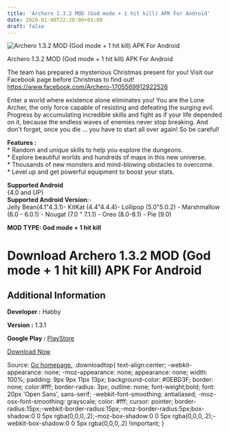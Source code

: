 ```yaml
---
title: 'Archero 1.3.2 MOD (God mode + 1 hit kill) APK For Android'
date: 2020-01-08T22:28:00+01:00
draft: false
---
```


![Archero 1.3.2 MOD (God mode + 1 hit kill) APK For Android](https://i1.wp.com/apkhome.net/wp-content/uploads/2020/01/Archero-1.3.2-MOD-God-mode-1-hit-kill.png "Archero 1.3.2 MOD (God mode + 1 hit kill) APK For Android")

  

Archero 1.3.2 MOD (God mode + 1 hit kill) APK For Android

The team has prepared a mysterious Christmas present for you! Visit our Facebook page before Christmas to find out!  
https://www.facebook.com/Archero-1705569912922526

Enter a world where existence alone eliminates you! You are the Lone Archer, the only force capable of resisting and defeating the surging evil.  
Progress by accumulating incredible skills and fight as if your life depended on it, because the endless waves of enemies never stop breaking. And don't forget, once you die ... you have to start all over again! So be careful!

**Features :**  
\* Random and unique skills to help you explore the dungeons.  
\* Explore beautiful worlds and hundreds of maps in this new universe.  
\* Thousands of new monsters and mind-blowing obstacles to overcome.  
\* Level up and get powerful equipment to boost your stats.

**Supported Android**  
{4.0 and UP}  
**Supported Android Version**:-  
Jelly Bean(4.1"4.3.1)- KitKat (4.4"4.4.4)- Lollipop (5.0"5.0.2) - Marshmallow (6.0 - 6.0.1) - Nougat (7.0 " 7.1.1) - Oreo (8.0-8.1) - Pie (9.0)

**MOD TYPE: God mode + 1 hit kill**

Download Archero 1.3.2 MOD (God mode + 1 hit kill) APK For Android
==================================================================

Additional Information
----------------------

**Developer :** Habby

**Version :** 1.3.1

**Google Play :** [PlayStore](https://play.google.com/store/apps/details?id=com.habby.archero)

  

[Download Now](https://store4app.co/post/archero-1-3-2-mod-god-mode-1-hit-kill-apk-for-android_1578500270)

  
Source: [Go homepage.](https://store4app.co/post/archero-1-3-2-mod-god-mode-1-hit-kill-apk-for-android_1578500270) .downloadtop{ text-align:center; -webkit-appearance: none; -moz-appearance: none; appearance: none; width: 100%; padding: 9px 9px 11px 13px; background-color: #0EBD3F; border: none; color:#fff; border-radius: 3px; outline: none; font-weight;bold; font: 20px 'Open Sans', sans-serif; -webkit-font-smoothing: antialiased; -moz-osx-font-smoothing: grayscale; color: #fff; cursor: pointer; border-radius:15px;-webkit-border-radius:15px;-moz-border-radius:5px;box-shadow:0 0 5px rgba(0,0,0,.2);-moz-box-shadow:0 0 5px rgba(0,0,0,.2);-webkit-box-shadow:0 0 5px rgba(0,0,0,.2) !important; }